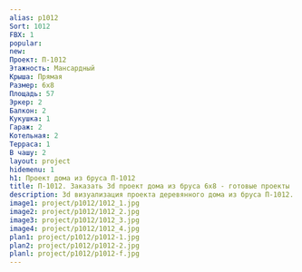 ```yaml
---
alias: p1012
Sort: 1012
FBX: 1
popular: 
new: 
Проект: П-1012
Этажность: Мансардный
Крыша: Прямая
Размер: 6х8
Площадь: 57
Эркер: 2
Балкон: 2
Кукушка: 1
Гараж: 2
Котельная: 2
Терраса: 1
В чашу: 2
layout: project
hidemenu: 1
h1: Проект дома из бруса П-1012
title: П-1012. Заказать 3d проект дома из бруса 6х8 - готовые проекты
description: 3d визуализация проекта деревянного дома из бруса П-1012. Площадь 57 м2, размер 6х8. Вы можете внести любые изменения в проект.
image1: project/p1012/1012_1.jpg
image2: project/p1012/1012_2.jpg
image3: project/p1012/1012_3.jpg
image4: project/p1012/1012_4.jpg
plan1: project/p1012/p1012-1.jpg
plan2: project/p1012/p1012-2.jpg
planl: project/p1012/p1012-f.jpg
---
```

